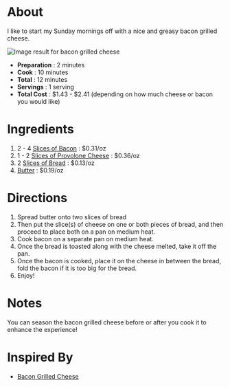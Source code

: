 # About
I like to start my Sunday mornings off with a nice and greasy bacon grilled cheese.

![Image result for bacon grilled cheese](https://images-gmi-pmc.edge-generalmills.com/89db2ad4-3bee-4c51-ac17-b9e75811cb46.jpg)

-  **Preparation** : 2 minutes
- **Cook** : 10 minutes
- **Total** : 12 minutes 
- **Servings** : 1 serving
- **Total Cost** : $1.43 - $2.41 (depending on how much cheese or bacon you would like)
# Ingredients
1.  2 - 4 [Slices of Bacon]([https://www.walmart.com/ip/Great-Value-Original-Hickory-Smoked-Bacon-12-Oz/23816525](https://www.walmart.com/ip/Great-Value-Original-Hickory-Smoked-Bacon-12-Oz/23816525)) : $0.31/oz
2. 1 - 2 [Slices of Provolone Cheese]([https://www.walmart.com/ip/Sargento-Sliced-Provolone-Cheese-8-oz/11964919](https://www.walmart.com/ip/Sargento-Sliced-Provolone-Cheese-8-oz/11964919)) : $0.36/oz
3. 2 [Slices of Bread]([https://www.walmart.com/ip/Wonder-Classic-White-Bread-20-oz-Loaf/37858875](https://www.walmart.com/ip/Wonder-Classic-White-Bread-20-oz-Loaf/37858875)) : $0.13/oz
4. [Butter]([https://www.walmart.com/ip/Great-Value-Spreadable-Butter-with-Canola-Oil-15-oz/26386671](https://www.walmart.com/ip/Great-Value-Spreadable-Butter-with-Canola-Oil-15-oz/26386671)) : $0.19/oz 
# Directions
1. Spread butter onto two slices of bread
2. Then put the slice(s) of cheese on one or both pieces of bread, and then proceed to place both on a pan on medium heat.
3. Cook bacon on a separate pan on medium heat.
4. Once the bread is toasted along with the cheese melted, take it off the pan.
5. Once the bacon is cooked, place it on the cheese in between the bread, fold the bacon if it is too big for the bread.
6. Enjoy!
# Notes
You can season the bacon grilled cheese before or after you cook it to enhance the experience!
# Inspired By
- [Bacon Grilled Cheese]([https://butterwithasideofbread.com/bacon-grilled-cheese/](https://butterwithasideofbread.com/bacon-grilled-cheese/))

